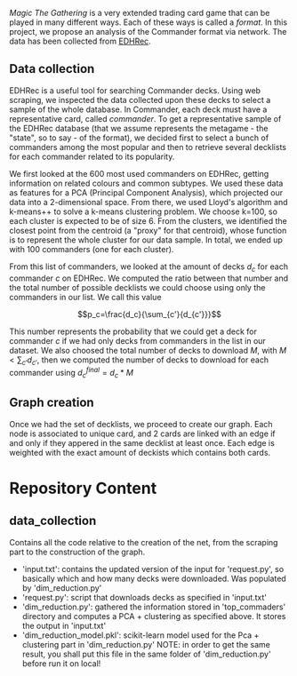 _Magic The Gathering_ is a very extended trading card game that can be played in many different ways. Each of these ways is called a _format_. In this project, we propose an analysis of the Commander format via network. The data has been collected from [EDHRec](https://www.EDHRec.com).

## Data collection
EDHRec is a useful tool for searching Commander decks. Using web scraping, we inspected the data collected upon these decks to select a sample of the whole database. In Commander, each deck must have a representative card, called _commander_. To get a representative sample of the EDHRec database (that we assume represents the metagame - the "state", so to say - of the format), we decided first to select a bunch of commanders among the most popular and then to retrieve several decklists for each commander related to its popularity.

We first looked at the 600 most used commanders on EDHRec, getting information on related colours and common subtypes. We used these data as features for a PCA (Principal Component Analysis), which projected our data into a 2-dimensional space. From there, we used Lloyd's algorithm and k-means++ to solve a k-means clustering problem. We choose k=100, so each cluster is expected to be of size 6. From the clusters, we identified the closest point from the centroid (a "proxy" for that centroid), whose function is to represent the whole cluster for our data sample. In total, we ended up with 100 commanders (one for each cluster).

From this list of commanders, we looked at the amount of decks $d_c$ for each commander $c$ on EDHRec. We computed the ratio between that number and the total number of possible decklists we could choose using only the commanders in our list. We call this value

$$p_c=\frac{d_c}{\sum_{c'}{d_{c'}}}$$

This number represents the probability that we could get a deck for commander $c$ if we had only decks from commanders in the list in our dataset. We also choosed the total number of decks to download $M$, with $M<\sum_{c'}{d_{c'}}$, then we computed the number of decks to download for each commander using $d_c^{final}=d_c*M$

## Graph creation
Once we had the set of decklists, we proceed to create our graph. Each node is associated to unique card, and 2 cards are linked with an edge if and only if they appered in the same decklist at least once. Each edge is weighted with the exact amount of deckists which contains both cards.

# Repository Content

## data_collection
Contains all the code relative to the creation of the net, from the scraping part to the construction of the graph.
- 'input.txt': contains the updated version of the input for 'request.py', so basically which and how many decks were downloaded. Was populated by 'dim_reduction.py'
- 'request.py': script that downloads decks as specified in 'input.txt'
- 'dim_reduction.py': gathered the information stored in 'top_commaders' directory and computes a PCA + clustering as specified above. It stores the output in 'input.txt'
- 'dim_reduction_model.pkl': scikit-learn model used for the Pca + clustering part in 'dim_reduction.py' NOTE: in order to get the same result, you shall put this file in the same folder of 'dim_reduction.py' before run it on local!